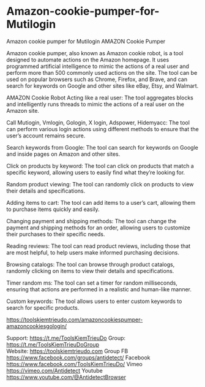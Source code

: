 # Amazon-cookie-pumper-for-Mutilogin
Amazon cookie pumper for Mutilogin
AMAZON Cookie Pumper

Amazon cookie pumper, also known as Amazon cookie robot, is a tool designed to automate actions on the Amazon homepage. It uses programmed artificial intelligence to mimic the actions of a real user and perform more than 500 commonly used actions on the site. The tool can be used on popular browsers such as Chrome, Firefox, and Brave, and can search for keywords on Google and other sites like eBay, Etsy, and Walmart.


AMAZON Cookie Robot
Acting like a real user: The tool aggregates blocks and intelligently runs threads to mimic the actions of a real user on the Amazon site.

Call Mutiogin, Vmlogin, Gologin, X login, Adspower, Hidemyacc: The tool can perform various login actions using different methods to ensure that the user’s account remains secure.

Search keywords from Google: The tool can search for keywords on Google and inside pages on Amazon and other sites.

Click on products by keyword: The tool can click on products that match a specific keyword, allowing users to easily find what they’re looking for.

Random product viewing: The tool can randomly click on products to view their details and specifications.

Adding items to cart: The tool can add items to a user’s cart, allowing them to purchase items quickly and easily.

Changing payment and shipping methods: The tool can change the payment and shipping methods for an order, allowing users to customize their purchases to their specific needs.


Reading reviews: The tool can read product reviews, including those that are most helpful, to help users make informed purchasing decisions.

Browsing catalogs: The tool can browse through product catalogs, randomly clicking on items to view their details and specifications.

Timer random ms: The tool can set a timer for random milliseconds, ensuring that actions are performed in a realistic and human-like manner.

Custom keywords: The tool allows users to enter custom keywords to search for specific products.

https://toolskiemtrieudo.com/amazoncookiespumper-amazoncookiesgologin/

Support: https://t.me/ToolsKiemTrieuDo
Group: https://t.me/ToolsKiemTrieuDoGroup   
Website: https://toolskiemtrieudo.com
Group FB https://www.facebook.com/groups/antidetect/
Facebook https://www.facebook.com/ToolsKiemTrieuDo/
Vimeo https://vimeo.com/Antidetect
Youtube https://www.youtube.com/@AntidetectBrowser
